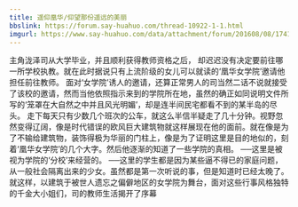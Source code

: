 ```yaml
---
title: 遥仰凰华/仰望那份遥远的美丽
bbslink: https://forum.say-huahuo.com/thread-10922-1-1.html
imgurl: https://www.say-huahuo.com/data/attachment/forum/201608/08/174140y6gxoklo221hi99o.jpg
---
```


主角泷泽司从大学毕业，并且顺利获得教师资格之后，
 却迟迟没有决定要前往哪一所学校执教。就在此时据说只有上流阶级的女儿可以就读的‘凰华女学院’邀请他担任前往教师。
面对‘女学院’诱人的邀请，还算正常男人的司当然二话不说就接受了该校的邀请，然而当他依照指示来到的学院所在地，虽然的确正如同说明文件所写的‘笼罩在大自然之中并且风光明媚’，却是连半间民宅都看不到的某半岛的尽头。
走下每天只有少数几个班次的公车，就这么半信半疑走了几十分钟。视野忽然变得辽阔，像是时代错误的欧风巨大建筑物就这样展现在他的面前。就在像是为了不输给建筑物，装饰得极为华丽的门柱上，像是为了证明这里是目的地似的，刻着‘凰华女学院’的几个大字。然后他逐渐的知道了一些学院的真相。
──这里是被视为学院的‘分校’来经营的。
──这里的学生都是因为某些逼不得已的家庭问题，
从一般社会隔离出来的少女。虽然都是第一次听说的事，但是知道时已经太晚了。就这样，以建筑于被世人遗忘之偏僻地区的女学院为舞台，面对这些行事风格独特的千金大小姐们，司的教师生活揭开了序幕<!--more-->
